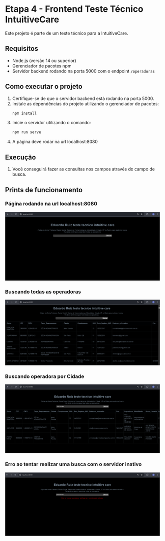# Etapa 4 - Frontend Teste Técnico IntuitiveCare

Este projeto é parte de um teste técnico para a IntuitiveCare.

## Requisitos

- Node.js (versão 14 ou superior)
- Gerenciador de pacotes npm
- Servidor backend rodando na porta 5000 com o endpoint `/operadoras`

## Como executar o projeto

1. Certifique-se de que o servidor backend está rodando na porta 5000.
2. Instale as dependências do projeto utilizando o gerenciador de pacotes:
   ```bash
   npm install
   ```
3. Inicie o servidor utilizando o comando:
   ```bash
   npm run serve
   ```
4. A página deve rodar na url localhost:8080

## Execução
1. Você conseguirá fazer as consultas nos campos através do campo de busca.

## Prints de funcionamento
### Página rodando na url localhost:8080
![print1](prints/frontexec.png)
### Buscando todas as operadoras
![print1](prints/frontexec2.png)
### Buscando operadora por Cidade
![print1](prints/frontexec3.png)
### Erro ao tentar realizar uma busca com o servidor inativo
![print1](prints/frontexec4.png)